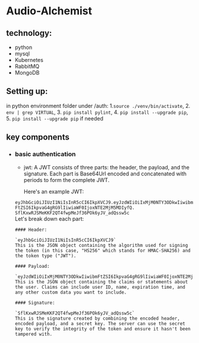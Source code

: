 # Audio-Alchemist

## technology:
- python
- mysql
- Kubernetes
- RabbitMQ
- MongoDB

## Setting up:
   in python environment folder under /auth:
    1.`source ./venv/bin/activate`,
    2. `env | grep VIRTUAL`,
    3. `pip install pylint`,
    4. `pip install --upgrade pip`,
    5. `pip install --upgrade pip` if needed


## key components
- ### basic authentication
   - jwt: 
      A JWT consists of three parts: the header, the payload, and the signature. Each part is Base64Url encoded and concatenated with periods to form the complete JWT.

      Here's an example JWT:

   `eyJhbGciOiJIUzI1NiIsInR5cCI6IkpXVCJ9.eyJzdWIiOiIxMjM0NTY3ODkwIiwibmFtZSI6IkpvaG4gRG9lIiwiaWF0IjoxNTE2MjM5MDIyfQ.  SflKxwRJSMeKKF2QT4fwpMeJf36POk6yJV_adQssw5c`
     <br>
      Let's break down each part:

      #### Header:

      `eyJhbGciOiJIUzI1NiIsInR5cCI6IkpXVCJ9`
      This is the JSON object containing the algorithm used for signing the token (in this case, "HS256" which stands for HMAC-SHA256) and the token type ("JWT").

      #### Payload:

      `eyJzdWIiOiIxMjM0NTY3ODkwIiwibmFtZSI6IkpvaG4gRG9lIiwiaWF0IjoxNTE2MjM5MDIyfQ`
      This is the JSON object containing the claims or statements about the user. Claims can include user ID, name, expiration time, and any other custom data you want to include.

      #### Signature:

      `SflKxwRJSMeKKF2QT4fwpMeJf36POk6yJV_adQssw5c`
      This is the signature created by combining the encoded header, encoded payload, and a secret key. The server can use the secret key to verify the integrity of the token and ensure it hasn't been tampered with.

   